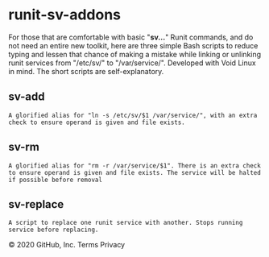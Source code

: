 # runit-sv-addons
For those that are comfortable with basic "**sv...**" Runit commands, and do not need an entire new toolkit, here are three simple Bash scripts to reduce typing and lessen that chance of making a mistake while linking or unlinking runit services from "/etc/sv/" to "/var/service/".  Developed with Void Linux in mind.  The short scripts are self-explanatory.

## sv-add
	A glorified alias for "ln -s /etc/sv/$1 /var/service/", with an extra check to ensure operand is given and file exists.
	
## sv-rm
	A glorified alias for "rm -r /var/service/$1". There is an extra check to ensure operand is given and file exists. The service will be halted if possible before removal

## sv-replace
	A script to replace one runit service with another. Stops running service before replacing.

© 2020 GitHub, Inc.
Terms
Privacy
